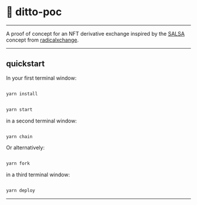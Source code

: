 # 🐙 ditto-poc 

---

A proof of concept for an NFT derivative exchange inspired by the [SALSA](https://www.radicalxchange.org/kiosk/blog/millennials-zoomers-and-salsa-just-radical-enough/) concept from [radicalxchange](https://www.radicalxchange.org/).

---

## quickstart

In your first terminal window:

```bash

yarn install

```

```bash

yarn start

```

in a second terminal window:

```bash

yarn chain

```

Or alternatively:

```bash

yarn fork

```

in a third terminal window:

```bash

yarn deploy

```

---
